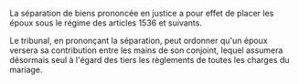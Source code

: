 La séparation de biens prononcée en justice a pour effet de placer les époux sous le régime des articles 1536 et suivants.

Le tribunal, en prononçant la séparation, peut ordonner qu'un époux versera sa contribution entre les mains de son conjoint, lequel assumera désormais seul à l'égard des tiers les règlements de toutes les charges du mariage.
